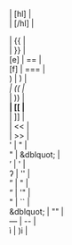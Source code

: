 <!DOCTYPE html>
<high-lulani> | [hl] | <br>
</high-lulani> | [/hl] | <br>
<link> | {{ | <br>
</link> | }} | <br>
[e] | == | <br>
[f] | === | <br>
)</em> | </em>) | <br>
<em> | (( | <br>
</em> | )) | <br>
<strong> | [[ | <br>
</strong> | ]] | <br>
<small-caps> | << | <br>
</small-caps> | >> | <br>
' | &quot; | <br>
" | &dblquot; | <br>
&rsquo; | ' | <br>
&#x294; | '' | <br>
&rdquo; | " | <br>
&ldquo; | '" | <br>
&quot; | `` | <br>
&dblquot; | "" | <br>
&mdash; | -- | <br>
&igrave; | )i | <br>
<a href= | href= | <br>
